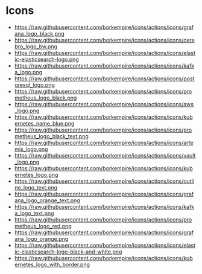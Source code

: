# Icons

<!-- ICONS START -->
- https://raw.githubusercontent.com/borkempire/icons/actions/icons/grafana_logo_black.png
- https://raw.githubusercontent.com/borkempire/icons/actions/icons/cerebro_logo_bw.png
- https://raw.githubusercontent.com/borkempire/icons/actions/icons/elastic-elasticsearch-logo.png
- https://raw.githubusercontent.com/borkempire/icons/actions/icons/kafka_logo.png
- https://raw.githubusercontent.com/borkempire/icons/actions/icons/postgresql_logo.png
- https://raw.githubusercontent.com/borkempire/icons/actions/icons/prometheus_logo_black.png
- https://raw.githubusercontent.com/borkempire/icons/actions/icons/aws_logo.png
- https://raw.githubusercontent.com/borkempire/icons/actions/icons/kubernetes_name_blue.png
- https://raw.githubusercontent.com/borkempire/icons/actions/icons/prometheus_logo_black_text.png
- https://raw.githubusercontent.com/borkempire/icons/actions/icons/artemis_logo.png
- https://raw.githubusercontent.com/borkempire/icons/actions/icons/vault_logo.png
- https://raw.githubusercontent.com/borkempire/icons/actions/icons/kubernetes_logo.png
- https://raw.githubusercontent.com/borkempire/icons/actions/icons/outline_logo_text.png
- https://raw.githubusercontent.com/borkempire/icons/actions/icons/grafana_logo_orange_text.png
- https://raw.githubusercontent.com/borkempire/icons/actions/icons/kafka_logo_text.png
- https://raw.githubusercontent.com/borkempire/icons/actions/icons/prometheus_logo_red.png
- https://raw.githubusercontent.com/borkempire/icons/actions/icons/grafana_logo_orange.png
- https://raw.githubusercontent.com/borkempire/icons/actions/icons/elastic-elasticsearch-logo-black-and-white.png
- https://raw.githubusercontent.com/borkempire/icons/actions/icons/kubernetes_logo_with_border.png
<!-- ICONS END -->
